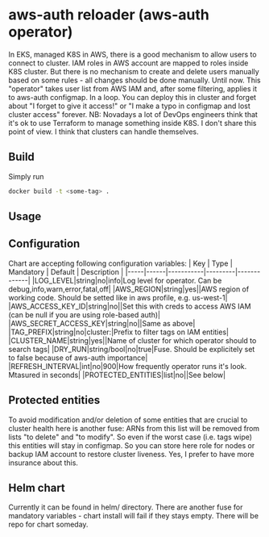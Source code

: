 # aws-auth reloader (aws-auth operator)

In EKS, managed K8S in AWS, there is a good mechanism to allow users to connect to cluster. IAM roles in AWS account are mapped to roles inside K8S cluster. But there is no mechanism to create and delete users manually based on some rules - all changes should be done manually. Until now.
This "operator" takes user list from AWS IAM and, after some filtering, applies it to aws-auth configmap. In a loop. You can deploy this in cluster and forget about "I forget to give it access!" or "I make a typo in configmap and lost cluster access" forever.
NB: Novadays a lot of DevOps engineers think that it's ok to use Terraform to manage something inside K8S. I don't share this point of view. I think that clusters can handle themselves.

## Build

Simply run 
```bash
docker build -t <some-tag> .
```

## Usage

## Configuration

Chart are accepting following configuration variables:
| Key | Type | Mandatory | Default | Description |
|-----|------|-----------|---------|-------------|
|LOG_LEVEL|string|no|info|Log level for operator. Can be debug,info,warn,error,fatal,off|
|AWS_REGION|string|yes||AWS region of working code. Should be setted like in aws profile, e.g. us-west-1|
|AWS_ACCESS_KEY_ID|string|no||Set this with creds to access AWS IAM (can be null if you are using role-based auth)|
|AWS_SECRET_ACCESS_KEY|string|no||Same as above|
|TAG_PREFIX|string|no|cluster:|Prefix to filter tags on IAM entities|
|CLUSTER_NAME|string|yes||Name of cluster for which operator should to search tags|
|DRY_RUN|string/bool|no|true|Fuse. Should be explicitely set to false because of aws-auth importance|
|REFRESH_INTERVAL|int|no|900|How frequently operator runs it's look. Mtasured in seconds|
|PROTECTED_ENTITIES|list|no||See below|

## Protected entities

To avoid modification and/or deletion of some entities that are crucial to cluster health here is another fuse: ARNs from this list will be removed from lists "to delete" and "to modify". So even if the worst case (i.e. tags wipe) this entities will stay in configmap. So you can store here role for nodes or backup IAM account to restore cluster liveness. Yes, I prefer to have more insurance about this.

## Helm chart

Currently it can be found in helm/ directory. There are another fuse for mandatory variables - chart install will fail if they stays empty. There will be repo for chart someday.
